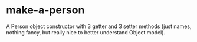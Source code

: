 # make-a-person
A Person object constructor with 3 getter and 3 setter methods (just names, nothing fancy, but really nice to better understand Object model).
